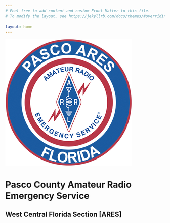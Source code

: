 ```yaml
---
# Feel free to add content and custom Front Matter to this file.
# To modify the layout, see https://jekyllrb.com/docs/themes/#overriding-theme-defaults

layout: home
---
```


![Pasco County, FL ARES logo](/PASCO_logo400.png)

# Pasco County Amateur Radio Emergency Service
## West Central Florida Section [ARES]
